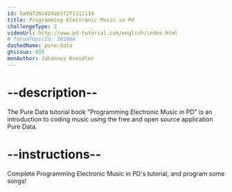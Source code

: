 ```yaml
---
id: 5a9d726c424ab3f2f1111114
title: Programming Electronic Music in Pd
challengeType: 2
videoUrl: http://www.pd-tutorial.com/english/index.html
# forumTopicId: 301086
dashedName: pure-data
ghissue: 455
menAuthor: Johannes Kreidler
---
```


# --description--

The Pure Data tutorial book "Programming Electronic Music in PD" is an introduction to coding music using the free and open source application Pure Data.

# --instructions--

Complete Programming Electronic Music in PD's tutorial, and program some songs!